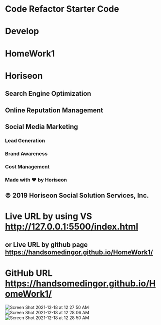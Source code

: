 # Code Refactor Starter Code
# Develop
# HomeWork1
# Horiseon

## Search Engine Optimization
## Online Reputation Management
## Social Media Marketing

### Lead Generation
### Brand Awareness
### Cost Management
### Made with ❤️️ by Horiseon

## © 2019 Horiseon Social Solution Services, Inc.


# Live URL by using VS http://127.0.0.1:5500/index.html
## or Live URL by github page https://handsomedingor.github.io/HomeWork1/

# GitHub URL https://handsomedingor.github.io/HomeWork1/

![Screen Shot 2021-12-18 at 12 27 50 AM](https://user-images.githubusercontent.com/94802639/146630482-746456b3-3efa-4c72-b1c5-ce1dbf720f19.png)
![Screen Shot 2021-12-18 at 12 28 06 AM](https://user-images.githubusercontent.com/94802639/146630485-f55d686d-2dfc-4167-bbe8-7ccca2d2ed2b.png)
![Screen Shot 2021-12-18 at 12 28 50 AM](https://user-images.githubusercontent.com/94802639/146630488-ba1bfd75-53e2-46b2-a8ec-d72fb44c611a.png)
